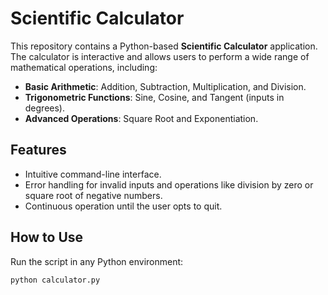 # Scientific Calculator

This repository contains a Python-based **Scientific Calculator** application. The calculator is interactive and allows users to perform a wide range of mathematical operations, including:

- **Basic Arithmetic**: Addition, Subtraction, Multiplication, and Division.
- **Trigonometric Functions**: Sine, Cosine, and Tangent (inputs in degrees).
- **Advanced Operations**: Square Root and Exponentiation.

## Features
- Intuitive command-line interface.
- Error handling for invalid inputs and operations like division by zero or square root of negative numbers.
- Continuous operation until the user opts to quit.

## How to Use
Run the script in any Python environment:
```bash
python calculator.py
